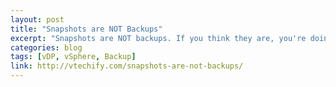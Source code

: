 ```yaml
---
layout: post
title: "Snapshots are NOT Backups"
excerpt: "Snapshots are NOT backups. If you think they are, you're doing it wrong."
categories: blog
tags: [vDP, vSphere, Backup]
link: http://vtechify.com/snapshots-are-not-backups/
---
```

